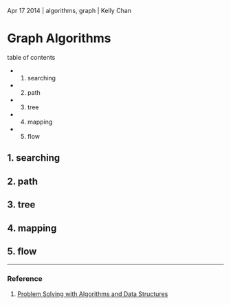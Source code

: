 Apr 17 2014 | algorithms, graph | Kelly Chan
# Graph Algorithms

table of contents
- 1. searching
- 2. path
- 3. tree
- 4. mapping
- 5. flow

## 1. searching
## 2. path
## 3. tree
## 4. mapping
## 5. flow

---
### Reference
1. [Problem Solving with Algorithms and Data Structures](http://interactivepython.org/courselib/static/pythonds/index.html)
